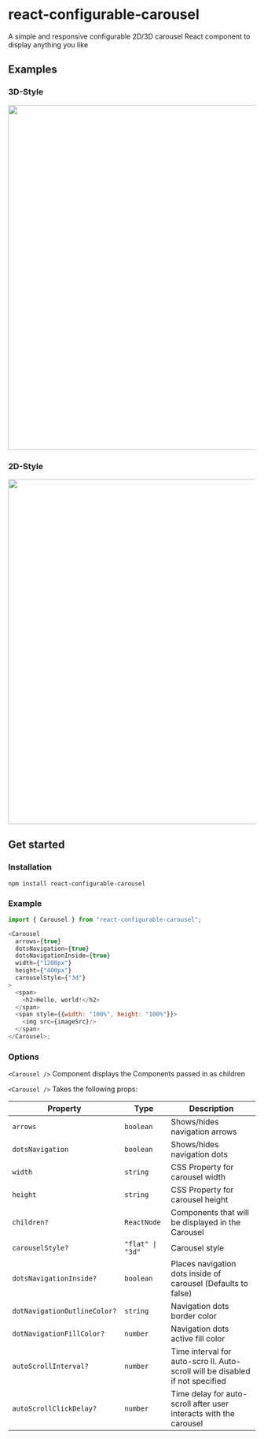 # react-configurable-carousel

A simple and responsive configurable 2D/3D carousel React component to display anything you like

## Examples

### 3D-Style

<img src="https://media3.giphy.com/media/x4l2PXDCIx6MYSsQPK/giphy.gif?cid=790b76115829a48c487fd14a36da3418fa5997ac1bd6541b&rid=giphy.gif&ct=g" width="700" />

### 2D-Style

<img src="https://media0.giphy.com/media/gAF6DM0L4vfXhDKA8h/giphy.gif?cid=790b761175be94dd450583df7eb6bdf7057d3caa5ac00d75&rid=giphy.gif&ct=g" width="700" />

## Get started

### Installation

```console
npm install react-configurable-carousel
```

### Example

```js
import { Carousel } from "react-configurable-carousel";

<Carousel
  arrows={true}
  dotsNavigation={true}
  dotsNavigationInside={true}
  width={"1200px"}
  height={"400px"}
  carouselStyle={"3d"}
>
  <span>
    <h2>Hello, world!</h2>
  </span>
  <span style={{width: "100%", height: "100%"}}>
    <img src={imageSrc}/>
  </span>
</Carousel>;
```

### Options
`<Carousel />` Component displays the Components passed in as children

`<Carousel />` Takes the following props:

| Property                     | Type             | Description                                                                   |
| ---------------------------- | ---------------- | ----------------------------------------------------------------------------- |
| `arrows`                     | `boolean`        | Shows/hides navigation arrows                                                 |
| `dotsNavigation`             | `boolean`        | Shows/hides navigation dots                                                   |
| `width`                      | `string`         | CSS Property for carousel width                                               |
| `height`                     | `string`         | CSS Property for carousel height                                              |
| `children?`                  | `ReactNode`      | Components that will be displayed in the Carousel                             |
| `carouselStyle?`             | `"flat" \| "3d"` | Carousel style                                                                |
| `dotsNavigationInside?`      | `boolean`        | Places navigation dots inside of carousel (Defaults to false)                 |
| `dotNavigationOutlineColor?` | `string`         | Navigation dots border color                                                  |
| `dotNavigationFillColor?`    | `number`         | Navigation dots active fill color                                             |
| `autoScrollInterval?`        | `number`         | Time interval for auto-scro ll. Auto-scroll will be disabled if not specified |
| `autoScrollClickDelay?`      | `number`         | Time delay for auto-scroll after user interacts with the carousel             |
